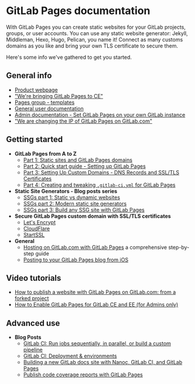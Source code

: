 # GitLab Pages documentation

With GitLab Pages you can create static websites for your GitLab projects,
groups, or user accounts. You can use any static website generator: Jekyll,
Middleman, Hexo, Hugo, Pelican, you name it! Connect as many customs domains
as you like and bring your own TLS certificate to secure them.

Here's some info we've gathered to get you started.

## General info

- [Product webpage](https://pages.gitlab.io)
- ["We're bringing GitLab Pages to CE"](https://about.gitlab.com/2016/12/24/were-bringing-gitlab-pages-to-community-edition/)
- [Pages group - templates](https://gitlab.com/pages)
- [General user documentation](introduction.md)
- [Admin documentation - Set GitLab Pages on your own GitLab instance](../../../administration/pages/index.md)
- ["We are changing the IP of GitLab Pages on GitLab.com"](https://about.gitlab.com/2017/03/06/we-are-changing-the-ip-of-gitlab-pages-on-gitlab-com/)

## Getting started

- **GitLab Pages from A to Z**
  - [Part 1: Static sites and GitLab Pages domains](getting_started_part_one.md)
  - [Part 2: Quick start guide - Setting up GitLab Pages](getting_started_part_two.md)
  - [Part 3: Setting Up Custom Domains - DNS Records and SSL/TLS Certificates](getting_started_part_three.md)
  - [Part 4: Creating and tweaking `.gitlab-ci.yml` for GitLab Pages](getting_started_part_four.md)
- **Static Site Generators - Blog posts series**
  - [SSGs part 1: Static vs dynamic websites](https://about.gitlab.com/2016/06/03/ssg-overview-gitlab-pages-part-1-dynamic-x-static/)
  - [SSGs part 2: Modern static site generators](https://about.gitlab.com/2016/06/10/ssg-overview-gitlab-pages-part-2/)
  - [SSGs part 3: Build any SSG site with GitLab Pages](https://about.gitlab.com/2016/06/17/ssg-overview-gitlab-pages-part-3-examples-ci/)
- **Secure GitLab Pages custom domain with SSL/TLS certificates**
  - [Let's Encrypt](https://about.gitlab.com/2016/04/11/tutorial-securing-your-gitlab-pages-with-tls-and-letsencrypt/)
  - [CloudFlare](https://about.gitlab.com/2017/02/07/setting-up-gitlab-pages-with-cloudflare-certificates/)
  - [StartSSL](https://about.gitlab.com/2016/06/24/secure-gitlab-pages-with-startssl/)
- **General**
  - [Hosting on GitLab.com with GitLab Pages](https://about.gitlab.com/2016/04/07/gitlab-pages-setup/) a comprehensive step-by-step guide
  - [Posting to your GitLab Pages blog from iOS](https://about.gitlab.com/2016/08/19/posting-to-your-gitlab-pages-blog-from-ios/)

## Video tutorials

- [How to publish a website with GitLab Pages on GitLab.com: from a forked project](https://youtu.be/TWqh9MtT4Bg)
- [How to Enable GitLab Pages for GitLab CE and EE (for Admins only)](https://youtu.be/dD8c7WNcc6s)

## Advanced use

- **Blog Posts**
  - [GitLab CI: Run jobs sequentially, in parallel, or build a custom pipeline](https://about.gitlab.com/2016/07/29/the-basics-of-gitlab-ci/)
  - [GitLab CI: Deployment & environments](https://about.gitlab.com/2016/08/26/ci-deployment-and-environments/)
  - [Building a new GitLab docs site with Nanoc, GitLab CI, and GitLab Pages](https://about.gitlab.com/2016/12/07/building-a-new-gitlab-docs-site-with-nanoc-gitlab-ci-and-gitlab-pages/)
  - [Publish code coverage reports with GitLab Pages](https://about.gitlab.com/2016/11/03/publish-code-coverage-report-with-gitlab-pages/)

